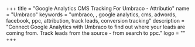 +++
title = "Google Analytics CMS Tracking For Umbraco - Attributio"
name = "Umbraco"
keywords = "umbraco, , google analytics, cms, adwords, facebook, ppc, attribution, track leads, conversion tracking"
description = "Connect Google Analytics with Umbraco to find out where your leads are coming from. Track leads from the source - from search to ppc."
logo = ""
+++
